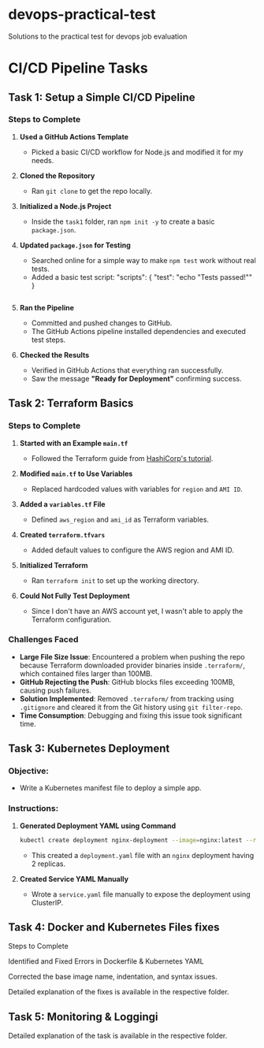 # devops-practical-test
Solutions to the practical test for devops job evaluation

# CI/CD Pipeline Tasks

## Task 1: Setup a Simple CI/CD Pipeline

### Steps to Complete

1. **Used a GitHub Actions Template**  
   - Picked a basic CI/CD workflow for Node.js and modified it for my needs.

2. **Cloned the Repository**  
   - Ran `git clone` to get the repo locally.

3. **Initialized a Node.js Project**  
   - Inside the `task1` folder, ran `npm init -y` to create a basic `package.json`.

4. **Updated `package.json` for Testing**  
   - Searched online for a simple way to make `npm test` work without real tests.
   - Added a basic test script:
     "scripts": {
       "test": "echo \"Tests passed!\""
     }
     ```

5. **Ran the Pipeline**  
   - Committed and pushed changes to GitHub.
   - The GitHub Actions pipeline installed dependencies and executed test steps.

6. **Checked the Results**  
   - Verified in GitHub Actions that everything ran successfully.
   - Saw the message **"Ready for Deployment"** confirming success.

## Task 2: Terraform Basics

### Steps to Complete

1. **Started with an Example `main.tf`**  
   - Followed the Terraform guide from [HashiCorp's tutorial](https://developer.hashicorp.com/terraform/tutorials/aws-get-started/aws-build).

2. **Modified `main.tf` to Use Variables**  
   - Replaced hardcoded values with variables for `region` and `AMI ID`.

3. **Added a `variables.tf` File**  
   - Defined `aws_region` and `ami_id` as Terraform variables.

4. **Created `terraform.tfvars`**  
   - Added default values to configure the AWS region and AMI ID.

5. **Initialized Terraform**  
   - Ran `terraform init` to set up the working directory.

6. **Could Not Fully Test Deployment**  
   - Since I don't have an AWS account yet, I wasn't able to apply the Terraform configuration.


### Challenges Faced

- **Large File Size Issue**: Encountered a problem when pushing the repo because Terraform downloaded provider binaries inside `.terraform/`, which contained files larger than 100MB.
- **GitHub Rejecting the Push**: GitHub blocks files exceeding 100MB, causing push failures.
- **Solution Implemented**: Removed `.terraform/` from tracking using `.gitignore` and cleared it from the Git history using `git filter-repo`.
- **Time Consumption**: Debugging and fixing this issue took significant time.

## Task 3: Kubernetes Deployment

### Objective:
- Write a Kubernetes manifest file to deploy a simple app.

### Instructions:
1. **Generated Deployment YAML using Command**  
   ```sh
   kubectl create deployment nginx-deployment --image=nginx:latest --replicas=2 --dry-run=client -o yaml > deployment.yaml
   ```
   - This created a `deployment.yaml` file with an `nginx` deployment having 2 replicas.

2. **Created Service YAML Manually**  
   - Wrote a `service.yaml` file manually to expose the deployment using ClusterIP.


## Task 4: Docker and Kubernetes Files fixes
Steps to Complete

Identified and Fixed Errors in Dockerfile & Kubernetes YAML

Corrected the base image name, indentation, and syntax issues.

Detailed explanation of the fixes is available in the respective folder.

## Task 5: Monitoring & Loggingi

Detailed explanation of the task is available in the respective folder.

